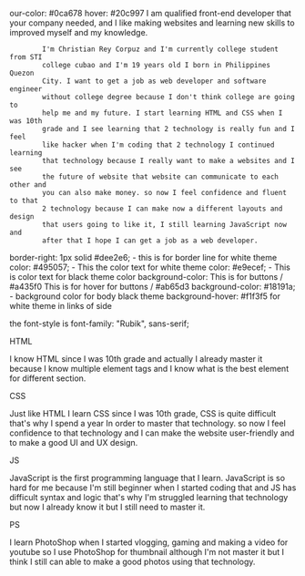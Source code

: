 our-color: #0ca678
hover: #20c997
I am qualified front-end developer that your company needed, and I like making websites and learning new skills to improved myself and my knowledge.

            I'm Christian Rey Corpuz and I'm currently college student from STI
            college cubao and I'm 19 years old I born in Philippines Quezon
            City. I want to get a job as web developer and software engineer
            without college degree because I don't think college are going to
            help me and my future. I start learning HTML and CSS when I was 10th
            grade and I see learning that 2 technology is really fun and I feel
            like hacker when I'm coding that 2 technology I continued learning
            that technology because I really want to make a websites and I see
            the future of website that website can communicate to each other and
            you can also make money. so now I feel confidence and fluent to that
            2 technology because I can make now a different layouts and design
            that users going to like it, I still learning JavaScript now and
            after that I hope I can get a job as a web developer.

border-right: 1px solid #dee2e6; - this is for border line for white theme
color: #495057; - This the color text for white theme
color: #e9ecef; - This is color text for black theme color
background-color: This is for buttons / #a435f0
This is for hover for buttons / #ab65d3
background-color: #18191a; - background color for body black theme
background-hover: #f1f3f5 for white theme in links of side

the font-style is font-family: "Rubik", sans-serif;

HTML

I know HTML since I was 10th grade and actually I already master it because I know multiple element tags and I know what is the best element for different section.

CSS

Just like HTML I learn CSS since I was 10th grade, CSS is quite difficult that's why I spend a year In order to master that technology. so now I feel confidence to that technology and I can make the website user-friendly and to make a good UI and UX design.

JS

JavaScript is the first programming language that I learn. JavaScript is so hard for me because I'm still beginner when I started coding that and JS has difficult syntax and logic that's why I'm struggled learning that technology but now I already know it but I still need to master it.

PS

I learn PhotoShop when I started vlogging, gaming and making a video for youtube so I use PhotoShop for thumbnail although I'm not master it but I think I still can able to make a good photos using that technology.
